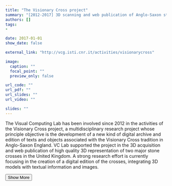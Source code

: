 ```yaml
---
title: "The Visionary Cross project"
summary: "[2012-2017] 3D scanning and web publication of Anglo-Saxon stone crosses <p onclick='this.style.display=\"block\"; event.preventDefault();' style='overflow: hidden; display: -webkit-box; -webkit-line-clamp: 3; -webkit-box-orient: vertical;'>The Visual Computing Lab has been involved since 2012 in the activities of the Visionary Cross project, a multidisciplinary research project whose principle objective is the development of a new kind of digital archive and edition of texts and objects associated with the Visionary Cross tradition in Anglo-Saxon England. VC Lab supported the project in the 3D acquisition and web publication of high quality 3D representation of two major stone crosses in the United Kingdom. A strong research effort is currently focusing in the creation of a digital edition of the crosses, integrating 3D models with textual information and images.</p>"
authors: []
tags: 
- 

date: 2017-01-01
show_date: false

external_link: "http://vcg.isti.cnr.it/activities/visionarycross"

image:
  caption: ""
  focal_point: ""
  preview_only: false

url_code: ""
url_pdf: ""
url_slides: ""
url_video: ""

slides: ""
---
```

<p>The Visual Computing Lab has been involved since 2012 in the activities of the Visionary Cross project, a multidisciplinary research project whose principle objective is the development of a new kind of digital archive and edition of texts and objects associated with the Visionary Cross tradition in Anglo-Saxon England. VC Lab supported the project in the 3D acquisition and web publication of high quality 3D representation of two major stone crosses in the United Kingdom. A strong research effort is currently focusing in the creation of a digital edition of the crosses, integrating 3D models with textual information and images.</p>
<button onclick="console.log('a')">Show More</button>
